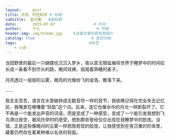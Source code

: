 ```yaml
---
layout:     post                       
title: 月亮、村庄和井 # 标题
subtitle:  星光集   #副标题
date:       2025-07-07                 # 时间
author:     十七                         # 作者
header-img: img/dream.jpg     #这篇文章标题背景图片
catalog: true                         # 是否归档
tags:                                #标签
    - 小说
---
```

当田野里的最后一只蝴蝶也沉沉入梦乡，夜以其无限延展将世界于睡梦中的时间拉长成一条看不到尽头的路，晚风轻拂，摇晃着熟睡的麦子。

月亮透过一层层的云雾，微亮的光像纷飞的金箔，散落下来。

……

我支支吾吾，语言在水里破碎成无数音符一样的音节，我依稀记得在完全失去记忆前，我嘴里在嘟囔着“轻盈”这个词。后来，连它也像水中的月光一样断裂开了。它不再是一个能发出声音的词语，而是变成了一种感受，变成了一个能引发我想到飞鸟滑过夜空，被风托举时的感受，想到那些曾经仅仅出现在我睡梦中的脸庞。没错，正是这些像晚间的云雾一样若隐若现的脸庞，让我感觉到在夜沉重的形体里，藏着仍然存在着某种难以名状的轻盈。
